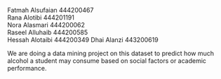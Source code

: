 Fatmah Alsufaian 444200467  
Rana Alotibi 444201191  
Nora Alasmari 444200062  
Raseel Alluhaib 444200585  
Hessah Alotaibi 444200349 
Dhai Alanzi 443200619

We are doing a data mining project on this dataset to predict how much alcohol a student may consume
based on social factors or academic performance.

